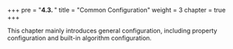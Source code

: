 +++
pre = "<b>4.3. </b>"
title = "Common Configuration"
weight = 3
chapter = true
+++

This chapter mainly introduces general configuration, including property configuration and built-in algorithm configuration.
